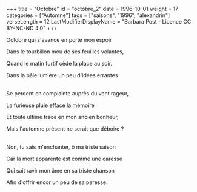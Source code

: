 +++
title = "Octobre"
id = "octobre_2"
date = 1996-10-01
weight = 17
categories = ["Automne"]
tags = ["saisons", "1996", "alexandrin"]
verseLength = 12
LastModifierDisplayName = "Barbara Post - Licence CC BY-NC-ND 4.0"
+++

Octobre qui s'avance emporte mon espoir

Dans le tourbillon mou de ses feuilles volantes,

Quand le matin furtif cède la place au soir.

Dans la pâle lumière un peu d'idées errantes

 \
Se perdent en complainte auprès du vent rageur,

La furieuse pluie efface la mémoire

Et toute ultime trace en mon ancien bonheur,

Mais l'automne présent ne serait que déboire ?

 \
Non, tu sais m'enchanter, ô ma triste saison

Car la mort apparente est comme une caresse

Qui sait ravir mon âme en sa triste chanson

Afin d'offrir encor un peu de sa paresse.
